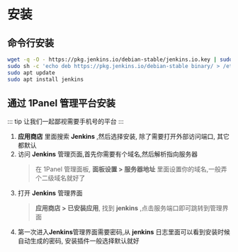 # 安装

## 命令行安装

```bash
wget -q -O - https://pkg.jenkins.io/debian-stable/jenkins.io.key | sudo apt-key add -
sudo sh -c 'echo deb https://pkg.jenkins.io/debian-stable binary/ > /etc/apt/sources.list.d/jenkins.list'
sudo apt update
sudo apt install jenkins
```

## 通过 1Panel 管理平台安装

::: tip
让我们一起鄙视需要手机号的平台
:::

1. **应用商店** 里面搜索 **Jenkins** ,然后选择安装, 除了需要打开外部访问端口, 其它都默认
2. 访问 **Jenkins** 管理页面,首先你需要有个域名,然后解析指向服务器
   > 在 1Panel 管理面板, **面板设置 > 服务器地址** 里面设置你的域名,一般弄个二级域名就好了
3. 打开 **Jenkins** 管理界面
   > **应用商店 > 已安装应用**, 找到 **jenkins** ,点击服务端口即可跳转到管理界面
4. 第一次进入**Jenkins**管理界面需要密码,从 **jenkins** 日志里面可以看到安装时候自动生成的密码, 安装插件一般选择默认就好
